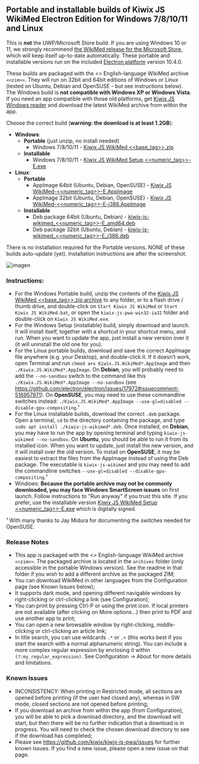 ## Portable and installable builds of Kiwix JS WikiMed Electron Edition for Windows 7/8/10/11 and Linux

This is **not** the UWP/Microsoft Store build. If you are using Windows 10 or 11, we strongly recommend [the WikiMed release for the Microsoft Store](https://kiwix.github.io/kiwix-js-pwa/wikimed), which will keep itself up-to-date automatically. These portable and installable versions run on the included [Electron platform](https://www.electronjs.org/) version 10.4.0. 

These builds are packaged with the <<date>> English-language WikiMed archive `<<zim>>`. They will run on 32bit and 64bit editions of Windows or Linux (tested on Ubuntu, Debian and OpenSUSE - but see instructions below). The Windows build is **not compatible with Windows XP or Windows Vista**. If you need an app compatible with those old platforms, get [Kiwix JS Windows reader](https://kiwix.github.io/kiwix-js-pwa/app/nwjs.html) and download the latest WikiMed archive from within the app.

Choose the correct build (**warning: the download is at least 1.2GB**):

* **Windows**:
  - **Portable** (just unzip, no install needed)
    + Windows 7/8/10/11 - [Kiwix JS WikiMed <<base_tag>>.zip](https://github.com/kiwix/kiwix-js-pwa/releases/download/v<<base_tag>>-WikiMed/Kiwix.JS.WikiMed.<<base_tag>>.zip)
  - **Installable**
    + Windows 7/8/10/11 - [Kiwix JS WikiMed Setup <<numeric_tag>>-E.exe](https://github.com/kiwix/kiwix-js-pwa/releases/download/v<<base_tag>>-WikiMed/Kiwix.JS.WikiMed.Setup.<<numeric_tag>>-E.exe)
* **Linux**:
  - **Portable**
    + AppImage 64bit (Ubuntu, Debian, OpenSUSE) - [Kiwix JS WikiMed-<<numeric_tag>>-E.AppImage](https://github.com/kiwix/kiwix-js-pwa/releases/download/v<<base_tag>>-WikiMed/Kiwix.JS.WikiMed-<<numeric_tag>>-E.AppImage)
    + AppImage 32bit (Ubuntu, Debian, OpenSUSE) - [Kiwix JS WikiMed-<<numeric_tag>>-E-i386.AppImage](https://github.com/kiwix/kiwix-js-pwa/releases/download/v<<base_tag>>-WikiMed/Kiwix.JS.WikiMed-<<numeric_tag>>-E-i386.AppImage)
  - **Installable**
    + Deb package 64bit (Ubuntu, Debian) - [kiwix-js-wikimed_<<numeric_tag>>-E_amd64.deb](https://github.com/kiwix/kiwix-js-pwa/releases/download/v<<base_tag>>-WikiMed/kiwix-js-wikimed_<<numeric_tag>>-E_amd64.deb)
    + Deb package 32bit (Ubuntu, Debian) - [kiwix-js-wikimed_<<numeric_tag>>-E_i386.deb](https://github.com/kiwix/kiwix-js-pwa/releases/download/v<<base_tag>>-WikiMed/kiwix-js-wikimed_<<numeric_tag>>-E_i386.deb)

There is no installation required for the Portable versions. NONE of these builds auto-update (yet). Installation instructions are after the screenshot.

![imagen](https://user-images.githubusercontent.com/4304337/118011859-5df0a000-b348-11eb-911c-4bb70acd6f2a.png)

### Instructions:

* For the Windows Portable build, unzip the contents of the [Kiwix JS WikiMed <<base_tag>>.zip archive](https://github.com/kiwix/kiwix-js-pwa/releases/download/v<<base_tag>>-WikiMed/Kiwix.JS.WikiMed.<<base_tag>>.zip) to any folder, or to a flash drive / thumb drive, and double-click on `Start Kiwix JS WikiMed` or `Start Kiwix JS WikiMed.bat`, or open the `kiwix-js-pwa-win32-ia32` folder and double-click on `Kiwix JS WikiMed.exe`.
* For the Windows Setup (installable) build, simply download and launch. It will install itself, together with a shortcut in your shortcut menu, and run. When you want to update the app, just install a new version over it (it will uninstall the old one for you).
* For the Linux portable builds, download and save the correct AppImage file anywhere (e.g. your Desktop), and double-click it. If it doesn’t work, open Terminal and run `chmod a+x Kiwix.JS.WikiMed*.AppImage` and then `./Kiwix.JS.WikiMed*.AppImage`. On **Debian**, you will probably need to add the `--no-sandbox` switch to the command like this `./Kiwix.JS.WikiMed*.AppImage --no-sandbox` (see https://github.com/electron/electron/issues/17972#issuecomment-516957971). On **OpenSUSE**, you may need to use these commandline switches instead: `./Kiwix.JS.WikiMed*.AppImage --use-gl=disabled --disable-gpu-compositing`.¹
* For the Linux installable builds, download the correct `.deb` package. Open a terminal, `cd` to the directory containing the package, and type `sudo apt install ./kiwix-js-wikimed*.deb`. Once installed, on **Debian**, you may have to run the app by opening terminal and typing `kiwix-js-wikimed --no-sandbox`. On **Ubuntu**, you should be able to run it from its installed icon. When you want to update, just install the new version, and it will install over the old version. To install on **OpenSUSE**, it may be easiest to extract the files from the AppImage instead of using the Deb package. The executable is `kiwix-js-wikimed` and you may need to add the commandline switches `--use-gl=disabled --disable-gpu-compositing`.¹
* Windows: **Because the portable archive may not be commonly downloaded, you may face Windows SmartScreen issues** on first launch. Follow instructions to "Run anyway" if you trust this site. If you prefer, use the installable version [Kiwix JS WikiMed Setup <<numeric_tag>>-E.exe](https://github.com/kiwix/kiwix-js-pwa/releases/download/v<<base_tag>>-WikiMed/Kiwix.JS.WikiMed.Setup.<<numeric_tag>>-E.exe) which is digitally signed.

¹ With many thanks to Jay Midura for documenting the switches needed for OpenSUSE.

### Release Notes

* This app is packaged with the <<date>> English-language WikiMed archive `<<zim>>`. The packaged archive is located in the `archives` folder (only accessible in the portable Windows version). See the readme in that folder if you wish to add a different archive as the packaged ZIM;
* You can download WikiMed in other languages from the Configuration page (see Known Issues below);
* It supports dark mode, and opening different navigable windows by right-clicking or ctrl-clicking a link (see Configuration);
* You can print by pressing Ctrl-P or using the print icon. If local printers are not available (after clicking on More options...) then print to PDF and use another app to print;
* You can open a new browsable window by right-clicking, middle-clicking or ctrl-clicking an article link;
* In title search, you can use wildcards `.*` or `.+` (this works best if you start the search with a normal alphanumeric string). You can include a more complex regular expression by enclosing it within `(?:my_regular_expression)`. See Configuration -> About for more details and limitations.

### Known Issues

* INCONSISTENCY: When printing in Restricted mode, all sections are opened before printing (if the user had closed any), whereas in SW mode, closed sections are not opened before printing;
* If you download an archive from within the app (from Configuration), you will be able to pick a download directory, and the download will start, but then there will be no further indication that a download is in progress. You will need to check the chosen download directory to see if the download has completed;
* Please see https://github.com/kiwix/kiwix-js-pwa/issues for further known issues. If you find a new issue, please open a new issue on that page.
